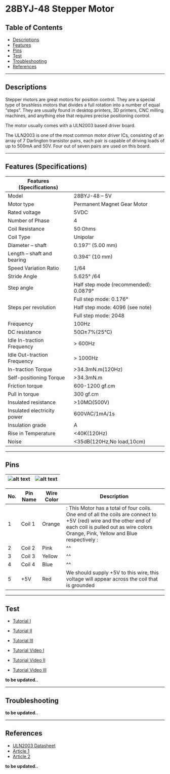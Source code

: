 # 28BYJ-48 Stepper Motor

## Table of Contents

-   [Descriptions](#descriptions)
-   [Features](#features)
-   [Pins](#pins)
-   [Test](#test-code)
-   [Troubleshooting](#troubleshooting)
-   [References](#references)

---

## Descriptions

Stepper motors are great motors for position control. They are a special type of brushless motors that divides a full rotation into a number of equal “steps”. They are usually found in desktop printers, 3D printers, CNC milling machines, and anything else that requires precise positioning control.

The motor usually comes with a ULN2003 based driver board.

The ULN2003 is one of the most common motor driver ICs, consisting of an array of 7 Darlington transistor pairs, each pair is capable of driving loads of up to 500mA and 50V. Four out of seven pairs are used on this board.

---

## Features (Specifications)

| Features (Specifications)   |                                       |
| --------------------------- | ------------------------------------- |
| Model                       | 28BYJ-48 – 5V                         |
| Motor type                  | Permanent Magnet Gear Motor           |
| Rated voltage               | 5VDC                                  |
| Number of Phase             | 4                                     |
| Coil Resistance             | 50 Ohms                               |
| Coil Type                   | Unipolar                              |
| Diameter – shaft            | 0.197″ (5.00 mm)                      |
| Length – shaft and bearing  | 0.394″ (10 mm)                        |
| Speed Variation Ratio       | 1/64                                  |
| Stride Angle                | 5.625° /64                            |
| Step angle                  | Half step mode (recommended): 0.0879° |
|                             | Full step mode: 0.176°                |
| Steps per revolution        | Half step mode: 4096 (see note)       |
|                             | Full step mode: 2048                  |
| Frequency                   | 100Hz                                 |
| DC resistance               | 50Ω±7%(25℃)                           |
| Idle In-traction Frequency  | > 600Hz                               |
| Idle Out-traction Frequency | > 1000Hz                              |
| In-traction Torque          | >34.3mN.m(120Hz)                      |
| Self-positioning Torque     | >34.3mN.m                             |
| Friction torque             | 600-1200 gf.cm                        |
| Pull in torque              | 300 gf.cm                             |
| Insulated resistance        | >10MΩ(500V)                           |
| Insulated electricity power | 600VAC/1mA/1s                         |
| Insulation grade            | A                                     |
| Rise in Temperature         | <40K(120Hz)                           |
| Noise                       | <35dB(120Hz,No load,10cm)             |

---

## Pins

| ![alt text](https://bit.ly/3dfYyVP '28BYJ-48') | ![alt text](https://bit.ly/3rzcvU2 '28BYJ-48') |
| ---------------------------------------------- | ---------------------------------------------- |

| No. | Pin Name | Wire Color | Description                                                                                                                                                                                             |
| --- | -------- | ---------- | ------------------------------------------------------------------------------------------------------------------------------------------------------------------------------------------------------- |
| 1   | Coil 1   | Orange     | : This Motor has a total of four coils. One end of all the coils are connect to +5V (red) wire and the other end of each coil is pulled out as wire colors Orange, Pink, Yellow and Blue respectively : |
| 2   | Coil 2   | Pink       | ^^                                                                                                                                                                                                      |
| 3   | Coil 3   | Yellow     | ^^                                                                                                                                                                                                      |
| 4   | Coil 4   | Blue       | ^^                                                                                                                                                                                                      |
| 5   | +5V      | Red        | We should supply +5V to this wire, this voltage will appear across the coil that is grounded                                                                                                            |

---

## Test

-   [Tutorial I](https://bit.ly/3sAhcyh)
-   [Tutorial II](https://bit.ly/3m4XPux)
-   [Tutorial III](https://bit.ly/3wd5bAO)

-   [Tutorial Video I](https://youtu.be/avrdDZD7qEQ)
-   [Tutorial Video II](https://youtu.be/4iRvjBwAzrM)
-   [Tutorial Video III](https://youtu.be/lmMTsbSbHC8)

**to be updated..**

---

## Troubleshooting

**to be updated..**

---

## References

-   [ULN2003 Datasheet](https://bit.ly/3dlhOBc)
-   [Article 1](https://bit.ly/2QRyqZZ)
-   [Article 2](https://bit.ly/2PCV0oG)

**to be updated..**

